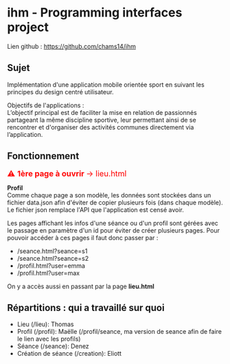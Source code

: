 # ihm - Programming interfaces project

Lien github : https://github.com/chams14/ihm 

## Sujet
Implémentation d'une application mobile orientée sport en suivant les principes du design centré utilisateur.

Objectifs de l'applications : <br>
L’objectif principal est de faciliter la mise en relation de passionnés partageant la même discipline sportive, leur permettant ainsi de se rencontrer et d'organiser des activités communes directement via l’application.

## Fonctionnement 
<span style="font-size: 18px; color: red;">⚠️ <strong>1ère page à ouvrir </strong> → lieu.html</span>

<strong>Profil</strong><br>
Comme chaque page a son modèle, les données sont stockées dans un fichier data.json afin d'éviter de copier plusieurs fois (dans chaque modèle).
Le fichier json remplace l'API que l'application est censé avoir.

Les pages affichant les infos d'une séance ou d'un profil sont gérées avec le passage en paramètre d'un id pour éviter de créer plusieurs pages. Pour pouvoir accéder à ces pages il faut donc passer par :
- /seance.html?seance=s1
- /seance.html?seance=s2
- /profil.html?user=emma
- /profil.html?user=max

On y a accès aussi en passant par la page **lieu.html**

## Répartitions : qui a travaillé sur quoi
- Lieu (/lieu): Thomas
- Profil (/profil): Maëlle (/profil/seance, ma version de seance afin de faire le lien avec les profils)
- Séance (/seance): Denez
- Création de séance (/creation): Eliott

